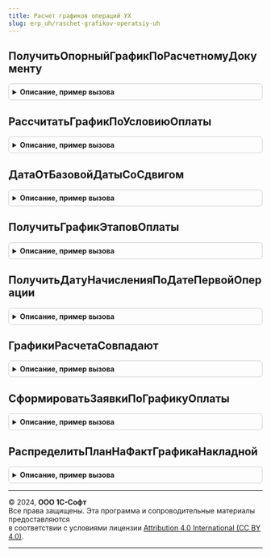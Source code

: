```yaml
---
title: Расчет графиков операций УХ
slug: erp_uh/raschet-grafikov-operatsiy-uh
---
```



## ПолучитьОпорныйГрафикПоРасчетномуДокументу
<details style="margin: 1em 0; padding: 0.5em; border: 1px solid #ccc; border-radius: 6px;">

<summary style="font-weight: bold; cursor: pointer;">Описание, пример вызова</summary>

```bsl

Функция ПолучитьОпорныйГрафикПоРасчетномуДокументу(Знач ДокументОснование, Знач УсловиеОплаты, Знач ПроизводственныйКалендарь = Неопределено, ТолькоПостоплата = Истина) Экспорт
```

Пример вызова
```bsl
Результат = РасчетГрафиковОперацийУХ.ПолучитьОпорныйГрафикПоРасчетномуДокументу(ДокументОснование, УсловиеОплаты, ПроизводственныйКалендарь, ТолькоПостоплата);
```
</details>

## РассчитатьГрафикПоУсловиюОплаты
<details style="margin: 1em 0; padding: 0.5em; border: 1px solid #ccc; border-radius: 6px;">

<summary style="font-weight: bold; cursor: pointer;">Описание, пример вызова</summary>

```bsl

Функция РассчитатьГрафикПоУсловиюОплаты(Знач УсловиеОплаты, Знач ДатаОтсчета, Знач ОбщаяСумма, Знач ПроизводственныйКалендарь = Неопределено, Знач ОтДатыНачисления = Истина, Знач ПозицияПлатежа = 0, Знач ТолькоПостоплата = Ложь) Экспорт
```

Пример вызова
```bsl
Результат = РасчетГрафиковОперацийУХ.РассчитатьГрафикПоУсловиюОплаты(УсловиеОплаты, ДатаОтсчета, ОбщаяСумма, ПроизводственныйКалендарь, ОтДатыНачисления, ПозицияПлатежа, ТолькоПостоплата);
```
</details>

## ДатаОтБазовойДатыСоСдвигом
<details style="margin: 1em 0; padding: 0.5em; border: 1px solid #ccc; border-radius: 6px;">

<summary style="font-weight: bold; cursor: pointer;">Описание, пример вызова</summary>

```bsl

Функция ДатаОтБазовойДатыСоСдвигом(БазоваяДата, КоличествоДней, Знач ТипСрока, ПроизводственныйКалендарь = Неопределено) Экспорт
```

Пример вызова
```bsl
Результат = РасчетГрафиковОперацийУХ.ДатаОтБазовойДатыСоСдвигом(БазоваяДата, КоличествоДней, ТипСрока, ПроизводственныйКалендарь);
```
</details>

## ПолучитьГрафикЭтаповОплаты
<details style="margin: 1em 0; padding: 0.5em; border: 1px solid #ccc; border-radius: 6px;">

<summary style="font-weight: bold; cursor: pointer;">Описание, пример вызова</summary>

```bsl

Функция ПолучитьГрафикЭтаповОплаты(Знач ОбщаяСумма, Знач БазоваяДата, Знач УсловиеОплаты, Знач ПроизводственныйКалендарь = Неопределено, ТолькоПостоплата = Ложь) Экспорт
```

Пример вызова
```bsl
Результат = РасчетГрафиковОперацийУХ.ПолучитьГрафикЭтаповОплаты(ОбщаяСумма, БазоваяДата, УсловиеОплаты, ПроизводственныйКалендарь, ТолькоПостоплата);
```
</details>

## ПолучитьДатуНачисленияПоДатеПервойОперации
<details style="margin: 1em 0; padding: 0.5em; border: 1px solid #ccc; border-radius: 6px;">

<summary style="font-weight: bold; cursor: pointer;">Описание, пример вызова</summary>

```bsl

Функция ПолучитьДатуНачисленияПоДатеПервойОперации(ДатаПервойОперации, УсловиеОплаты, ПроизводственныйКалендарь = Неопределено) Экспорт
```

Пример вызова
```bsl
Результат = РасчетГрафиковОперацийУХ.ПолучитьДатуНачисленияПоДатеПервойОперации(ДатаПервойОперации, УсловиеОплаты, ПроизводственныйКалендарь);
```
</details>

## ГрафикиРасчетаСовпадают
<details style="margin: 1em 0; padding: 0.5em; border: 1px solid #ccc; border-radius: 6px;">

<summary style="font-weight: bold; cursor: pointer;">Описание, пример вызова</summary>

```bsl

Функция ГрафикиРасчетаСовпадают(ТабГрафика1, ТабГрафика2) Экспорт
```

Пример вызова
```bsl
Результат = РасчетГрафиковОперацийУХ.ГрафикиРасчетаСовпадают(ТабГрафика1, ТабГрафика2) 
```
</details>

## СформироватьЗаявкиПоГрафикуОплаты
<details style="margin: 1em 0; padding: 0.5em; border: 1px solid #ccc; border-radius: 6px;">

<summary style="font-weight: bold; cursor: pointer;">Описание, пример вызова</summary>

```bsl

// Процедура формирует документы "Заявка на операцию" на основании графика оплаты.
// Возвращаемое значение:
//  Массив - Перечень сформированных заявок на оплату.
Функция СформироватьЗаявкиПоГрафикуОплаты(ОбъектыРасчетов = Неопределено, Знач ДатаНачала = Неопределено, Знач ДатаОкончания = Неопределено, Начисления = Истина ) Экспорт
```

Пример вызова
```bsl
Результат = РасчетГрафиковОперацийУХ.СформироватьЗаявкиПоГрафикуОплаты(ОбъектыРасчетов, ДатаНачала, ДатаОкончания, Начисления);
```
</details>

## РаспределитьПланНаФактГрафикаНакладной
<details style="margin: 1em 0; padding: 0.5em; border: 1px solid #ccc; border-radius: 6px;">

<summary style="font-weight: bold; cursor: pointer;">Описание, пример вызова</summary>

```bsl

Функция РаспределитьПланНаФактГрафикаНакладной(ИсхПланГрафика, ИсхФактГрафика, знач ДатаНакладной, Знач ДатаАктуализации) Экспорт
```

Пример вызова
```bsl
Результат = РасчетГрафиковОперацийУХ.РаспределитьПланНаФактГрафикаНакладной(ИсхПланГрафика, ИсхФактГрафика, знач ДатаНакладной, ДатаАктуализации) 
```
</details>

---

© 2024, **ООО 1С-Софт**  
Все права защищены. Эта программа и сопроводительные материалы предоставляются  
в соответствии с условиями лицензии [Attribution 4.0 International (CC BY 4.0)](https://creativecommons.org/licenses/by/4.0/legalcode).

---
